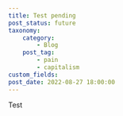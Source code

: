 ```yaml
---
title: Test pending
post_status: future
taxonomy:
    category:
        - Blog
    post_tag:
        - pain
        - capitalism
custom_fields:
post_date: 2022-08-27 18:00:00
---
```


Test